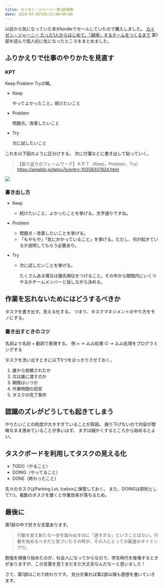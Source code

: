 ```yaml
---
title: カイゼン・ジャーニー第1部感想
date: 2019-07-02T20:53:00+09:00
---
```


以前から気になっていた本がkindleでセールしていたので購入しました。
[カイゼン・ジャーニー たった1人からはじめて、「越境」するチームをつくるまで](https://www.amazon.co.jp/dp/B078HZKLMB/)
第1部を読んで個人的に気になったところをまとめました。

## ふりかえりで仕事のやりかたを見直す

### KPT

Keep Problem Tryの略。

* Keep

    やってよかったこと。続けたいこと

* Problem

    問題点。改善したいこと

* Try

    次に試したいこと

これを以下図のように区分けする。
次に付箋などに書き出して貼っていく。

> 【振り返りのフレームワーク】ＫＰＴ（Keep，Problem，Try）
> https://ameblo.jp/tetsu7s/entry-10358337824.html

![](https://stat.ameba.jp/user_images/20100603/23/tetsu7s/f8/dc/g/o0453026810573539714.gif)

### 書き出し方

* Keep

    * 続けたいこと、よかったことを挙げる。文字通りですね。

* Problem

    * 問題点・改善したいことを挙げる。
    * 「もやもや」「気にかかっていること」を挙げる。ただし、何が起きているか説明してもらう必要あり。

* Try

    * 次に試したいことを挙げる。

        たくさんある場合は優先順位をつけること。その中から期間内にいくつやるかチームメンバーと話しながら決める。

## 作業を忘れないためにはどうするべきか

タスクを書き出す。見える化する。
つまり、タスクマネジメントのやり方をモノにする。

### 書き出すときのコツ

名詞より名詞 + 動詞で表現する。
例
× -> △△処理
○ -> △△処理をプログラミングする

タスクを洗い出すときに以下5つをはっきりさせておく。

1.  誰から依頼されたか
2.  次は誰に渡すのか
3.  期限はいつか
4.  作業時間の目安
5.  タスクの完了条件

## 認識のズレがどうしても起きてしまう

やりたいことの粒度が大きすぎていることが原因。
掘り下げないので内容が曖昧なまま進めていることが多いはず。
まずは細かくするところから始めるとよい。

## タスクボードを利用してタスクの見える化

* TODO（やること）
* DOING（やってること）
* DONE（終わったこと）

先々のタスクはParking Lot, Iceboxに保管しておく。
また、DOINGは原則として1つ。複数のタスクを置くと作業効率が落ちるため。

## 最後に

第1部の中で好きな言葉あります。

> 行動を変え新たな一歩を踏み出すのに「遅すぎる」ということはない。行動を始めるべきだと気づいたその時が、その人にとっての最速のタイミングだ。

勉強を頑張り始めたのが、社会人になってからなので、学生時代を後悔するときがありますが、この言葉を見てまだまだ大丈夫なんだなーと思いました！

さて、第1部はこれで終わりです。
気分が乗れば第2部以降も感想を書いていきます。
